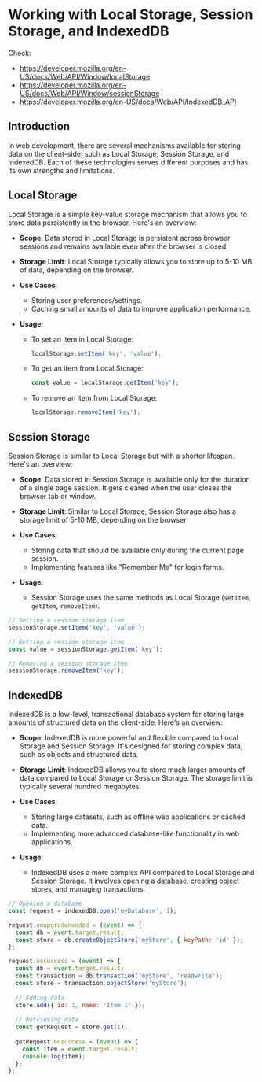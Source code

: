# Working with Local Storage, Session Storage, and IndexedDB
Check: 
- https://developer.mozilla.org/en-US/docs/Web/API/Window/localStorage
- https://developer.mozilla.org/en-US/docs/Web/API/Window/sessionStorage
- https://developer.mozilla.org/en-US/docs/Web/API/IndexedDB_API

## Introduction

In web development, there are several mechanisms available for storing data on the client-side, such as Local Storage, Session Storage, and IndexedDB. Each of these technologies serves different purposes and has its own strengths and limitations.

## Local Storage

Local Storage is a simple key-value storage mechanism that allows you to store data persistently in the browser. Here's an overview:

- **Scope**: Data stored in Local Storage is persistent across browser sessions and remains available even after the browser is closed.

- **Storage Limit**: Local Storage typically allows you to store up to 5-10 MB of data, depending on the browser.

- **Use Cases**:
  - Storing user preferences/settings.
  - Caching small amounts of data to improve application performance.

- **Usage**:
  - To set an item in Local Storage:
    ```javascript
    localStorage.setItem('key', 'value');
    ```
  - To get an item from Local Storage:
    ```javascript
    const value = localStorage.getItem('key');
    ```
  - To remove an item from Local Storage:
    ```javascript
    localStorage.removeItem('key');
    ```

## Session Storage

Session Storage is similar to Local Storage but with a shorter lifespan. Here's an overview:

- **Scope**: Data stored in Session Storage is available only for the duration of a single page session. It gets cleared when the user closes the browser tab or window.

- **Storage Limit**: Similar to Local Storage, Session Storage also has a storage limit of 5-10 MB, depending on the browser.

- **Use Cases**:
  - Storing data that should be available only during the current page session.
  - Implementing features like "Remember Me" for login forms.

- **Usage**:
  - Session Storage uses the same methods as Local Storage (`setItem`, `getItem`, `removeItem`).

```javascript
// Setting a session storage item
sessionStorage.setItem('key', 'value');

// Getting a session storage item
const value = sessionStorage.getItem('key');

// Removing a session storage item
sessionStorage.removeItem('key');
```

## IndexedDB

IndexedDB is a low-level, transactional database system for storing large amounts of structured data on the client-side. Here's an overview:

- **Scope**: IndexedDB is more powerful and flexible compared to Local Storage and Session Storage. It's designed for storing complex data, such as objects and structured data.

- **Storage Limit**: IndexedDB allows you to store much larger amounts of data compared to Local Storage or Session Storage. The storage limit is typically several hundred megabytes.

- **Use Cases**:
  - Storing large datasets, such as offline web applications or cached data.
  - Implementing more advanced database-like functionality in web applications.

- **Usage**:
  - IndexedDB uses a more complex API compared to Local Storage and Session Storage. It involves opening a database, creating object stores, and managing transactions.

```javascript
// Opening a database
const request = indexedDB.open('myDatabase', 1);

request.onupgradeneeded = (event) => {
  const db = event.target.result;
  const store = db.createObjectStore('myStore', { keyPath: 'id' });
};

request.onsuccess = (event) => {
  const db = event.target.result;
  const transaction = db.transaction('myStore', 'readwrite');
  const store = transaction.objectStore('myStore');
  
  // Adding data
  store.add({ id: 1, name: 'Item 1' });
  
  // Retrieving data
  const getRequest = store.get(1);
  
  getRequest.onsuccess = (event) => {
    const item = event.target.result;
    console.log(item);
  };
};
```